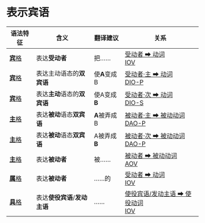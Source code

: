 # 表示宾语

|语法特征|含义|翻译建议|关系|
|-|-|-|-|
|[**宾**格](https://assets-hk.wikipali.org/pali-handbook/zh-Hans/declension/acc.html)|表达**受动者**|把……|[受动者 ➡ 动词<br>IOV](https://assets-hk.wikipali.org/pali-handbook/zh-Hans/basic-relation/acc/acc-iov.html)|
|[**宾**格](https://assets-hk.wikipali.org/pali-handbook/zh-Hans/declension/acc.html)|表达主动语态的**双宾语**|使**A**变成B|[受动者·主 ➡ 动词<br>DIO-P](https://assets-hk.wikipali.org/pali-handbook/zh-Hans/basic-relation/acc/acc-dio.html#dio-p)|
|[**宾**格](https://assets-hk.wikipali.org/pali-handbook/zh-Hans/declension/acc.html)|表达**主动**语态的**双宾语**|使A变成**B**|[受动者·次 ➡ 动词<br>DIO-S](https://assets-hk.wikipali.org/pali-handbook/zh-Hans/basic-relation/acc/acc-dio.html#dio-s)|
|[**主**格](https://assets-hk.wikipali.org/pali-handbook/zh-Hans/declension/nom.html)|表达**被动**语态**双宾语**|**A**被弄成B|[被动者·主 ➡ 被动动词<br>DAO-P](https://assets-hk.wikipali.org/pali-handbook/zh-Hans/basic-relation/nom/nom-dao.html)|
|[**主**格](https://assets-hk.wikipali.org/pali-handbook/zh-Hans/declension/nom.html)|表达**被动**语态**双宾语**|A被弄成**B**|[被动者·次 ➡ 被动动词<br>DAO-P](https://assets-hk.wikipali.org/pali-handbook/zh-Hans/basic-relation/nom/nom-dao.html)|
|[**主**格](https://assets-hk.wikipali.org/pali-handbook/zh-Hans/declension/nom.html)|表达**被动者**|被……|[被动者 ➡ 被动动词<br>AOV](https://assets-hk.wikipali.org/pali-handbook/zh-Hans/basic-relation/nom/nom-aov.html)|
|[**属**格](https://assets-hk.wikipali.org/pali-handbook/zh-Hans/declension/nom.html)|表达**被动者**|……的|[受动者 ➡ 动词<br>IOV](https://assets-hk.wikipali.org/pali-handbook/zh-Hans/basic-relation/gen/gen-iov.html)|
|[**具**格](https://assets-hk.wikipali.org/pali-handbook/zh-Hans/declension/inst.html)|表达**使役宾语**/**发动主语**|……|[使役宾语/发动主语 ➡ 使役动词<br>IOV](https://assets-hk.wikipali.org/pali-handbook/zh-Hans/basic-relation/verb/cau_verb.html)|
